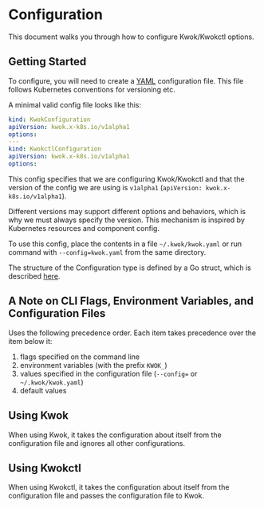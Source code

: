 # Configuration

This document walks you through how to configure Kwok/Kwokctl options.

## Getting Started

To configure, you will need to create a [YAML](https://yaml.org/) configuration file.
This file follows Kubernetes conventions for versioning etc.

A minimal valid config file looks like this:

``` yaml
kind: KwokConfiguration
apiVersion: kwok.x-k8s.io/v1alpha1
options:
---
kind: KwokctlConfiguration
apiVersion: kwok.x-k8s.io/v1alpha1
options:
```

This config specifies that we are configuring Kwok/Kwokctl and that the version of the config we are using is `v1alpha1` (`apiVersion: kwok.x-k8s.io/v1alpha1`).

Different versions may support different options and behaviors, which is why we must always specify the version. This mechanism is inspired by Kubernetes resources and component config.

To use this config, place the contents in a file `~/.kwok/kwok.yaml` or run command with `--config=kwok.yaml` from the same directory.

The structure of the Configuration type is defined by a Go struct, which is described [here](https://pkg.go.dev/sigs.k8s.io/kwok/pkg/apis/v1alpha1).

## A Note on CLI Flags, Environment Variables, and Configuration Files

Uses the following precedence order. Each item takes precedence over the item below it:

1. flags specified on the command line
2. environment variables (with the prefix `KWOK_`)
3. values specified in the configuration file (`--config=` or `~/.kwok/kwok.yaml`)
4. default values

## Using Kwok

When using Kwok, it takes the configuration about itself from the configuration file and ignores all other configurations.

## Using Kwokctl

When using Kwokctl, it takes the configuration about itself from the configuration file and passes the configuration file to Kwok.

